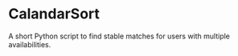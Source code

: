 # CalandarSort

A short Python script to find stable matches for users with multiple availabilities. 
